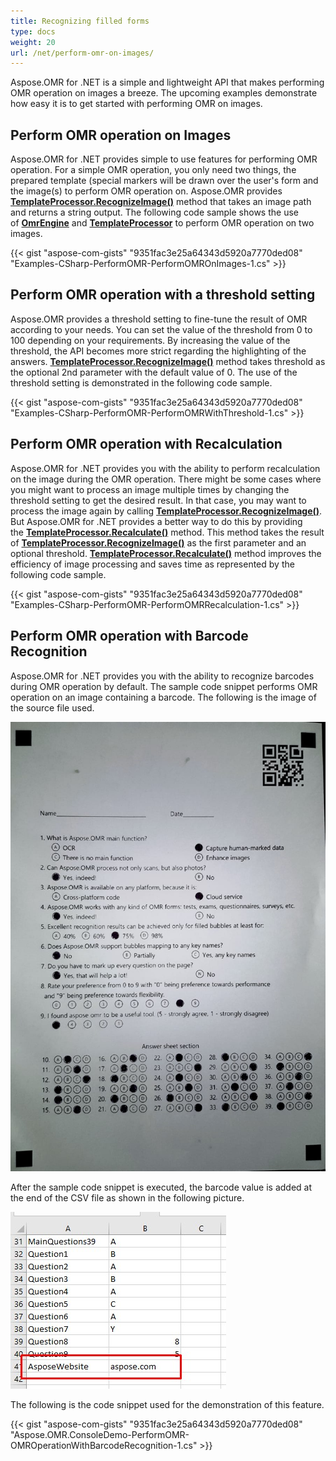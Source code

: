 ```yaml
---
title: Recognizing filled forms
type: docs
weight: 20
url: /net/perform-omr-on-images/
---
```


Aspose.OMR for .NET is a simple and lightweight API that makes performing OMR operation on images a breeze. The upcoming examples demonstrate how easy it is to get started with performing OMR on images.

## **Perform OMR operation on Images**

Aspose.OMR for .NET provides simple to use features for performing OMR operation. For a simple OMR operation, you only need two things, the prepared template (special markers will be drawn over the user's form and the image(s) to perform OMR operation on. Aspose.OMR provides [**TemplateProcessor.RecognizeImage()**](https://apireference.aspose.com/omr/net/aspose.omr.api/templateprocessor/methods/recognizeimage) method that takes an image path and returns a string output. The following code sample shows the use of [**OmrEngine**](https://apireference.aspose.com/omr/net/aspose.omr.api/omrengine) and [**TemplateProcessor**](https://apireference.aspose.com/omr/net/aspose.omr.api/templateprocessor) to perform OMR operation on two images.

{{< gist "aspose-com-gists" "9351fac3e25a64343d5920a7770ded08" "Examples-CSharp-PerformOMR-PerformOMROnImages-1.cs" >}}

## **Perform OMR operation with a threshold setting**

Aspose.OMR provides a threshold setting to fine-tune the result of OMR according to your needs. You can set the value of the threshold from 0 to 100 depending on your requirements. By increasing the value of the threshold, the API becomes more strict regarding the highlighting of the answers. [**TemplateProcessor.RecognizeImage()**](https://apireference.aspose.com/omr/net/aspose.omr.api/templateprocessor/methods/recognizeimage) method takes threshold as the optional 2nd parameter with the default value of 0. The use of the threshold setting is demonstrated in the following code sample.

{{< gist "aspose-com-gists" "9351fac3e25a64343d5920a7770ded08" "Examples-CSharp-PerformOMR-PerformOMRWithThreshold-1.cs" >}}

## **Perform OMR operation with Recalculation**

Aspose.OMR for .NET provides you with the ability to perform recalculation on the image during the OMR operation. There might be some cases where you might want to process an image multiple times by changing the threshold setting to get the desired result. In that case, you may want to process the image again by calling [**TemplateProcessor.RecognizeImage()**](https://apireference.aspose.com/omr/net/aspose.omr.api/templateprocessor/methods/recognizeimage). But Aspose.OMR for .NET provides a better way to do this by providing the [**TemplateProcessor.Recalculate()**](https://apireference.aspose.com/omr/net/aspose.omr.api/templateprocessor/methods/recalculate) method. This method takes the result of [**TemplateProcessor.RecognizeImage()**](https://apireference.aspose.com/omr/net/aspose.omr.api/templateprocessor/methods/recognizeimage) as the first parameter and an optional threshold. [**TemplateProcessor.Recalculate()**](https://apireference.aspose.com/omr/net/aspose.omr.api/templateprocessor/methods/recalculate) method improves the efficiency of image processing and saves time as represented by the following code sample.

{{< gist "aspose-com-gists" "9351fac3e25a64343d5920a7770ded08" "Examples-CSharp-PerformOMR-PerformOMRRecalculation-1.cs" >}}

## **Perform OMR operation with Barcode Recognition**

Aspose.OMR for .NET provides you with the ability to recognize barcodes during OMR operation by default. The sample code snippet performs OMR operation on an image containing a barcode. The following is the image of the source file used.

![todo:image_alt_text](perform-omr-on-images_1.jpg)

After the sample code snippet is executed, the barcode value is added at the end of the CSV file as shown in the following picture.

![todo:image_alt_text](perform-omr-on-images_2.jpg)

The following is the code snippet used for the demonstration of this feature.

{{< gist "aspose-com-gists" "9351fac3e25a64343d5920a7770ded08" "Aspose.OMR.ConsoleDemo-PerformOMR-OMROperationWithBarcodeRecognition-1.cs" >}}
